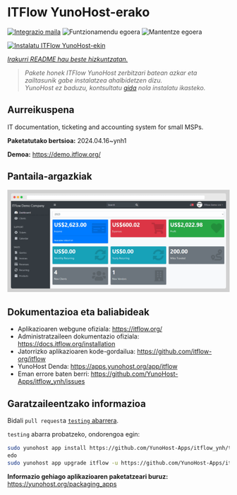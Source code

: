 <!--
Ohart ongi: README hau automatikoki sortu da <https://github.com/YunoHost/apps/tree/master/tools/readme_generator>ri esker
EZ editatu eskuz.
-->

# ITFlow YunoHost-erako

[![Integrazio maila](https://dash.yunohost.org/integration/itflow.svg)](https://dash.yunohost.org/appci/app/itflow) ![Funtzionamendu egoera](https://ci-apps.yunohost.org/ci/badges/itflow.status.svg) ![Mantentze egoera](https://ci-apps.yunohost.org/ci/badges/itflow.maintain.svg)

[![Instalatu ITFlow YunoHost-ekin](https://install-app.yunohost.org/install-with-yunohost.svg)](https://install-app.yunohost.org/?app=itflow)

*[Irakurri README hau beste hizkuntzatan.](./ALL_README.md)*

> *Pakete honek ITFlow YunoHost zerbitzari batean azkar eta zailtasunik gabe instalatzea ahalbidetzen dizu.*  
> *YunoHost ez baduzu, kontsultatu [gida](https://yunohost.org/install) nola instalatu ikasteko.*

## Aurreikuspena

IT documentation, ticketing and accounting system for small MSPs.

**Paketatutako bertsioa:** 2024.04.16~ynh1

**Demoa:** <https://demo.itflow.org/>

## Pantaila-argazkiak

![ITFlow(r)en pantaila-argazkia](./doc/screenshots/readme.gif)

## Dokumentazioa eta baliabideak

- Aplikazioaren webgune ofiziala: <https://itflow.org/>
- Administratzaileen dokumentazio ofiziala: <https://docs.itflow.org/installation>
- Jatorrizko aplikazioaren kode-gordailua: <https://github.com/itflow-org/itflow>
- YunoHost Denda: <https://apps.yunohost.org/app/itflow>
- Eman errore baten berri: <https://github.com/YunoHost-Apps/itflow_ynh/issues>

## Garatzaileentzako informazioa

Bidali `pull request`a [`testing` abarrera](https://github.com/YunoHost-Apps/itflow_ynh/tree/testing).

`testing` abarra probatzeko, ondorengoa egin:

```bash
sudo yunohost app install https://github.com/YunoHost-Apps/itflow_ynh/tree/testing --debug
edo
sudo yunohost app upgrade itflow -u https://github.com/YunoHost-Apps/itflow_ynh/tree/testing --debug
```

**Informazio gehiago aplikazioaren paketatzeari buruz:** <https://yunohost.org/packaging_apps>
